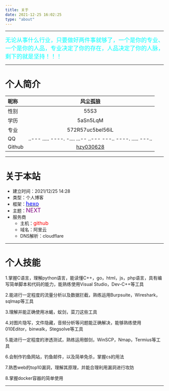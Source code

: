 ```yaml
---
title: 关于
date: 2021-12-25 16:02:25
type: "about"
---
```


--------------------------------

<font color=#00ffff  size=4>无论从事什么行业，只要做好两件事就够了，一个是你的专业、一个是你的人品，专业决定了你的存在，人品决定了你的人脉，剩下的就是坚持！！！</font>

-------------------------------------
# 个人简介


| 昵称   |                           风尘孤狼                           |
| :----- | :----------------------------------------------------------: |
| 性别   |                             55S3                             |
| 学历   |                           5aSn5LqM                           |
| 专业   |                       572R57uc5bel56iL                       |
| QQ     | ..--- ..... ----. -.... ...-- ..--- ---.. ----. ..... ---..  |
| Github | [hzy030628](https://github.com/hzy030628/hzy030628.github.io) |

-------------------------------------

# 关于本站

- 建立时间：2021/12/25 14:28
- 类型：个人博客
- 框架：[<font color=blue size=4>hexo</font>](https://hexo.io/zh-cn/)
- 主题：<font color=purple size=4>NEXT</font>
- 服务商
  - 主机：<font color=red size=3>github</font>
  - 域名：阿里云
  - DNS解析：cloudflare

---------------------------------

# 个人技能

1.掌握C语言，理解python语言，能读懂C++，go，html，js，php语言，具有编写简单脚本和代码的能力，能熟练使用Visual Studio，Dev-C++等工具

2.能进行一定程度的流量分析以及数据拦截，熟练运用Burpsuite，Wireshark，sqlmap等工具

3.理解并能正确使用冰蝎，蚁剑，菜刀这些工具

4.对图片隐写，文件隐藏，音频分析等问题能正确解决，能够熟练使用010Editor，binwalk，Stegsolve等工具

5.能进行一定程度的渗透测试，熟练运用御剑，WinSCP，Nmap，Termius等工具

6.会制作钓鱼网站，钓鱼邮件，以及简单免杀，掌握cs的用法

7.熟悉web的top10漏洞，理解其原理，并能合理利用漏洞进行攻防

8.掌握docker容器的简单使用

----------------------------------



